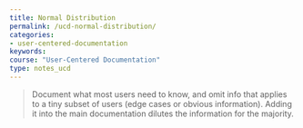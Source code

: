 ```yaml
---
title: Normal Distribution
permalink: /ucd-normal-distribution/
categories:
- user-centered-documentation
keywords:
course: "User-Centered Documentation"
type: notes_ucd
---
```


> Document what most users need to know, and omit info that applies to a tiny subset of users (edge cases or obvious information). Adding it into the main documentation dilutes the information for the majority.